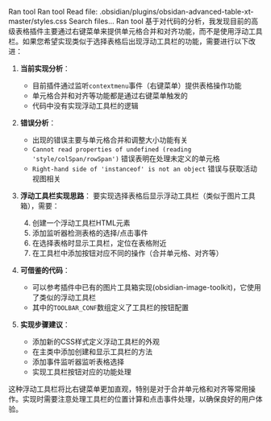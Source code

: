 Ran tool
Ran tool
Read file: .obsidian/plugins/obsidan-advanced-table-xt-master/styles.css
Search files...
Ran tool
基于对代码的分析，我发现目前的高级表格插件主要通过右键菜单来提供单元格合并和对齐功能，而不是使用浮动工具栏。如果您希望实现类似于选择表格后出现浮动工具栏的功能，需要进行以下改进：

1. **当前实现分析**：
   - 目前插件通过监听`contextmenu`事件（右键菜单）提供表格操作功能
   - 单元格合并和对齐等功能都是通过右键菜单触发的
   - 代码中没有实现浮动工具栏的逻辑

2. **错误分析**：
   - 出现的错误主要与单元格合并和调整大小功能有关
   - `Cannot read properties of undefined (reading 'style/colSpan/rowSpan')` 错误表明在处理未定义的单元格
   - `Right-hand side of 'instanceof' is not an object` 错误与获取活动视图相关

3. **浮动工具栏实现思路**：
   要实现选择表格后显示浮动工具栏（类似于图片工具箱），需要：

   4. 创建一个浮动工具栏HTML元素
   5. 添加监听器检测表格的选择/点击事件
   6. 在选择表格时显示工具栏，定位在表格附近
   7. 在工具栏中添加按钮对应不同的操作（合并单元格、对齐等）

8. **可借鉴的代码**：
   - 可以参考插件中已有的图片工具箱实现(obsidian-image-toolkit)，它使用了类似的浮动工具栏
   - 其中的`TOOLBAR_CONF`数组定义了工具栏的按钮配置

5. **实现步骤建议**：
   - 添加新的CSS样式定义浮动工具栏的外观
   - 在主类中添加创建和显示工具栏的方法
   - 添加事件监听器监听表格选择
   - 实现工具栏按钮对应的功能处理

这种浮动工具栏将比右键菜单更加直观，特别是对于合并单元格和对齐等常用操作。实现时需要注意处理工具栏的位置计算和点击事件处理，以确保良好的用户体验。